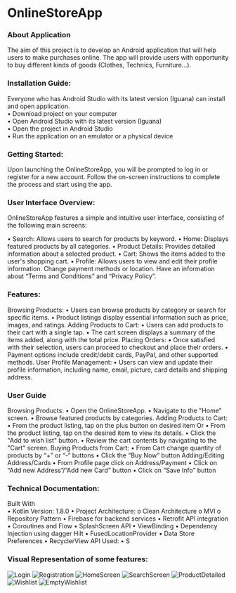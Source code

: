# OnlineStoreApp

### About Application
The aim of this project is to develop an Android application that will help users to make purchases online. The app will provide users with opportunity to buy different kinds of goods (Clothes, Technics, Furniture…). 

### Installation Guide:
Everyone who has Android Studio with its latest version (Iguana) can install and open application. <br />
•	Download project on your computer <br />
•	Open Android Studio with its latest version (Iguana) <br /> 
•	Open the project in Android Studio <br />
•	Run the application on an emulator or a physical device <br />

### Getting Started:
Upon launching the OnlineStoreApp, you will be prompted to log in or register for a new account. Follow the on-screen instructions to complete the process and start using the app.

### User Interface Overview:
OnlineStoreApp features a simple and intuitive user interface, consisting of the following main screens:

•	Search: Allows users to search for products by keyword.
•	Home: Displays featured products by all categories.
•	Product Details: Provides detailed information about a selected product.
•	Cart: Shows the items added to the user's shopping cart.
•	Profile: Allows users to view and edit their profile information. Change payment methods or location. Have an information about “Terms and Conditions” and “Privacy Policy”.

### Features:
Browsing Products:
•	Users can browse products by category or search for specific items.
•	Product listings display essential information such as price, images, and ratings.
Adding Products to Cart:
•	Users can add products to their cart with a single tap.
•	The cart screen displays a summary of the items added, along with the total price.
Placing Orders:
•	Once satisfied with their selection, users can proceed to checkout and place their orders.
•	Payment options include credit/debit cards, PayPal, and other supported methods.
User Profile Management:
•	Users can view and update their profile information, including name, email, picture, card details and shipping address.

### User Guide
Browsing Products:
•	Open the OnlineStoreApp.
•	Navigate to the "Home" screen.
•	Browse featured products by categories.
Adding Products to Cart:
•	From the product listing, tap on the plus button on desired item
Or
•	From the product listing, tap on the desired item to view its details.
•	Click the "Add to wish list" button.
•	Review the cart contents by navigating to the "Cart" screen. 
Buying Products from Cart:
•	From Cart change quantity of products by “+” or “-“ buttons
•	Click the “Buy Now” button
Adding/Editing Address/Cards
•	From Profile page click on Address/Payment
•	Click on “Add new Address”/”Add new Card” button
•	Click on “Save Info” button

### Technical Documentation:
Built With  
•	Kotlin Version: 1.8.0
•	Project Architecture: 
o	Clean Architecture
o	MVI
o	Repository Pattern
•	Firebase for backend services
•	Retrofit API integration
•	Coroutines and Flow
•	SplashScreen API
•	ViewBinding
•	Dependency Injection using dagger Hilt
•	FusedLocationProvider
•	Data Store Preferences
•	RecyclerView
API Used:
•	S

### Visual Representation of some features:
![Login](https://github.com/Nintsa/Summery10/assets/148894198/aac8de5b-6fb2-4aca-b362-0e87479e4f59)
![Registration](https://github.com/Nintsa/Summery10/assets/148894198/4fa69a7c-1ad8-4fed-8ebc-5fed3477aaa3)
![HomeScreen](https://github.com/Nintsa/Summery10/assets/148894198/ca711051-a19b-4d9c-a793-61376cac7756)
![SearchScreen](https://github.com/Nintsa/Summery10/assets/148894198/b9180739-1bd1-469a-885e-3b1d6dac75be)
![ProductDetailed](https://github.com/Nintsa/Summery10/assets/148894198/210bb64c-ddaf-4fcb-84bf-60551eeeaead)
![Wishlist](https://github.com/Nintsa/Summery10/assets/148894198/b82722f3-68d3-4036-82a1-2a5aefaa5857)
![EmptyWishlist](https://github.com/Nintsa/Summery10/assets/148894198/6491b45f-d8d7-45e9-9117-087ad5c6fde1)





